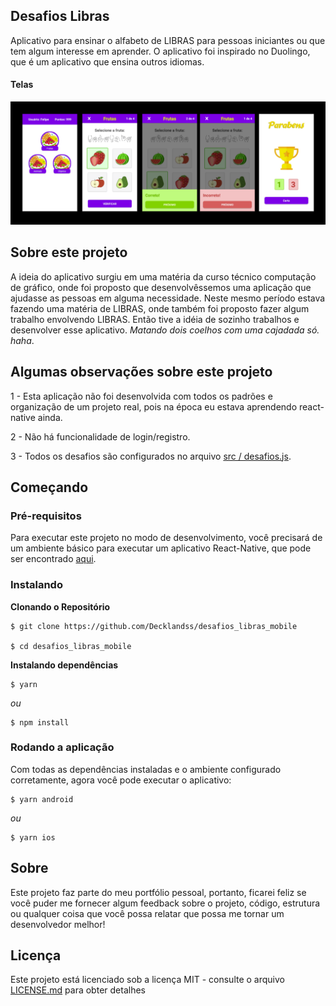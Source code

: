 ## Desafios Libras

Aplicativo para ensinar o alfabeto de LIBRAS para pessoas iniciantes ou que tem algum interesse em aprender. O aplicativo foi inspirado no Duolingo, que é um aplicativo que ensina outros idiomas.

#### Telas

![Monitor-Hashtags-Approved](https://github.com/Decklandss/desafios_libras_mobile/blob/master/screenshots/default.PNG)

## Sobre este projeto

A ideia do aplicativo surgiu em uma matéria da curso técnico computação de gráfico, onde foi proposto que desenvolvêssemos uma aplicação que ajudasse as pessoas em alguma necessidade. Neste mesmo período estava fazendo uma matéria de LIBRAS, onde também foi proposto fazer algum trabalho envolvendo LIBRAS. Então tive a idéia de sozinho trabalhos e desenvolver esse aplicativo. _Matando dois coelhos com uma cajadada só. haha_.

## Algumas observações sobre este projeto

1 - Esta aplicação não foi desenvolvida com todos os padrões e organização de um projeto real, pois na época eu estava aprendendo react-native ainda.

2 - Não há funcionalidade de login/registro.

3 - Todos os desafios são configurados no arquivo [src / desafios.js](https://github.com/Decklandss/desafios_libras_mobile/blob/master/src/desafios.js).

## Começando

### Pré-requisitos

Para executar este projeto no modo de desenvolvimento, você precisará de um ambiente básico para executar um aplicativo React-Native, que pode ser encontrado [aqui](https://reactnative.dev/docs/getting-started).

### Instalando

**Clonando o Repositório**

```
$ git clone https://github.com/Decklandss/desafios_libras_mobile

$ cd desafios_libras_mobile
```

**Instalando dependências**

```
$ yarn
```

_ou_

```
$ npm install
```

### Rodando a aplicação

Com todas as dependências instaladas e o ambiente configurado corretamente, agora você pode executar o aplicativo:

```
$ yarn android
```

_ou_

```
$ yarn ios
```

## Sobre

Este projeto faz parte do meu portfólio pessoal, portanto, ficarei feliz se você puder me fornecer algum feedback sobre o projeto, código, estrutura ou qualquer coisa que você possa relatar que possa me tornar um desenvolvedor melhor!

## Licença

Este projeto está licenciado sob a licença MIT - consulte o arquivo [LICENSE.md](https://github.com/steniowagner/bon-appetit-app/blob/master/LICENSE) para obter detalhes
